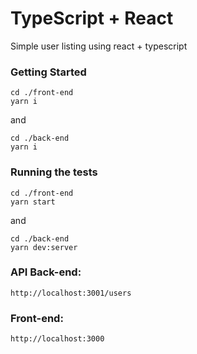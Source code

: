 # TypeScript + React

Simple user listing using react + typescript

### Getting Started

```
cd ./front-end
yarn i
```

and

```
cd ./back-end
yarn i
```

### Running the tests

```
cd ./front-end
yarn start
```

and

```
cd ./back-end
yarn dev:server
```


### API Back-end:
```
http://localhost:3001/users
```

### Front-end:
```
http://localhost:3000
```
